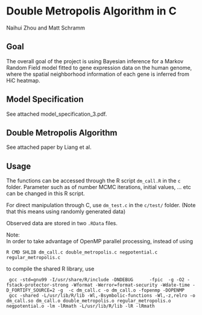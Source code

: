 # Double Metropolis Algorithm in C 
Naihui Zhou and Matt Schramm
## Goal
The overall goal of the project is using Bayesian inference for a Markov Random Field model fitted to gene expression data on the human genome, where the spatial neighborhood information of each gene is inferred from HiC heatmap.

## Model Specification
See attached model_specification_3.pdf.

## Double Metropolis Algorithm
See attached paper by Liang et al.

## Usage
The functions can be accessed through the R script `dm_call.R` in the `c` folder.
Parameter such as of number MCMC iterations, initial values, ... etc can be changed in this R script. 

For direct manipulation through C, use `dm_test.c` in the `c/test/` folder. (Note that this means using randomly generated data)

Observed data are stored in two `.RData` files.

Note: \
In order to take advantage of OpenMP parallel processing, instead of using 
```
R CMD SHLIB dm_call.c double_metropolis.c negpotential.c regular_metropolis.c
```
to compile the shared R library, use
``` 
 gcc -std=gnu99 -I/usr/share/R/include -DNDEBUG      -fpic  -g -O2 -fstack-protector-strong -Wformat -Werror=format-security -Wdate-time -D_FORTIFY_SOURCE=2 -g  -c dm_call.c -o dm_call.o -fopenmp -DOPENMP
 gcc -shared -L/usr/lib/R/lib -Wl,-Bsymbolic-functions -Wl,-z,relro -o dm_call.so dm_call.o double_metropolis.o regular_metropolis.o negpotential.o -lm -lRmath -L/usr/lib/R/lib -lR -lRmath
```
 
 

